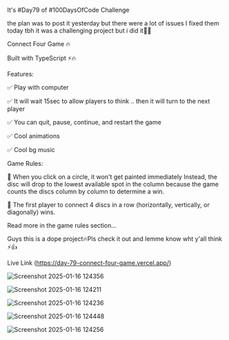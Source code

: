 It's #Day79 of #100DaysOfCode Challenge
 
the plan was to post it yesterday but there were a lot of issues I fixed them today tbh it was a challenging project but i did it🤟🔥

Connect Four Game 🔥

Built with TypeScript ⚡️🔥

Features: 

✅ Play with computer 

✅ It will wait 15sec to allow players to think .. then it will turn to the next player

✅ You can quit, pause, continue, and restart the game

✅ Cool animations 

✅ Cool bg music

Game Rules:

🔹 When you click on a circle, it won't get painted immediately Instead, the disc will drop to the lowest available spot in the column because the game counts the discs column by column to determine a win.

🔹 The first player to connect 4 discs in a row (horizontally, vertically, or diagonally) wins.

Read more in the game rules section...

Guys this is a dope project🔥Pls check it out and lemme know wht y'all think ⚡️👍



Live Link (https://day-79-connect-four-game.vercel.app/)



![Screenshot 2025-01-16 124356](https://github.com/user-attachments/assets/6d51c339-959a-40a3-b0d9-4c274751908d)



![Screenshot 2025-01-16 124211](https://github.com/user-attachments/assets/cb229bd5-32ed-4810-bbe8-e0783e12ae31)



![Screenshot 2025-01-16 124236](https://github.com/user-attachments/assets/d1cca98e-b14f-4795-9020-41f3bc071986)


![Screenshot 2025-01-16 124448](https://github.com/user-attachments/assets/ff5de8ae-1cf7-4b44-bea6-b44576835dff)



![Screenshot 2025-01-16 124256](https://github.com/user-attachments/assets/47689e77-7874-40f2-9a02-e330a6174ed3)
